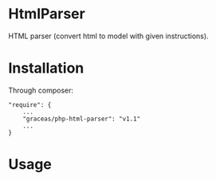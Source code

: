 HtmlParser
==========

HTML parser (convert html to model with given instructions).

Installation
============

Through composer:

    "require": {
        ...
        "graceas/php-html-parser": "v1.1"
        ...
    }

Usage
=====

    
